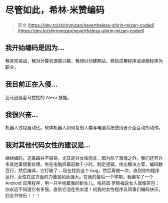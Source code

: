 # 尽管如此，希林·米赞编码

> 原文:[https://dev.to/shirinmizan/nevertheless-shirin-mizan-coded](https://dev.to/shirinmizan/nevertheless-shirin-mizan-coded)

## 我开始编码是因为...

我喜欢挑战，我对计算机很感兴趣，我想以创建网站、移动应用程序或桌面程序为职业。

## 我目前正在入侵...

亚马逊黑客马拉松的 Alexa 技能。

## 我很兴奋...

机器人过程自动化。软体机器人如何复制人类与电脑系统使用者介面互动的动作。

## 我对其他代码女性的建议是...

继续编码。这条路并不容易，尤其是对女性而言，因为除了激情之外，我们还有许多其他事情要处理。坐在电脑屏幕前数千小时，制定逻辑，找出解决方案，编码数百行，然后编译，它打破了....现在找到这个 bug，然后再做一次，直到你的程序运行...女性在这方面的力量是如此强大。在我的最后一个学期，我编写了一个 Android 应用程序，用一只手抱着我的新生儿。埃莉诺·罗斯福说女人就像茶包；你永远不知道它有多强，直到它泡在热水里！祝我的女性程序员同事们编码快乐，妇女节快乐！！！
